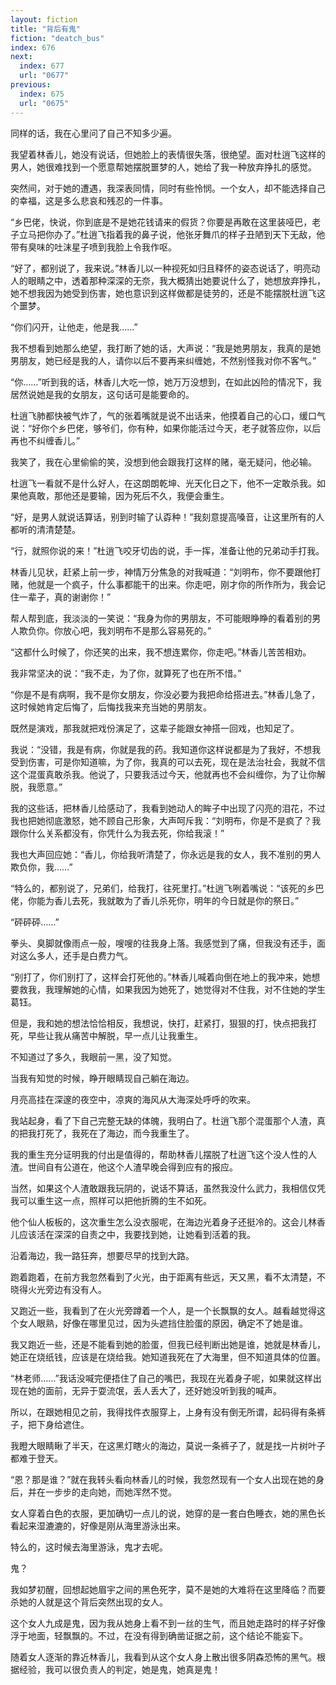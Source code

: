 ```yaml
---
layout: fiction
title: "背后有鬼"
fiction: "deatch_bus"
index: 676
next:
  index: 677
  url: "0677"
previous:
  index: 675
  url: "0675"
---
```

同样的话，我在心里问了自己不知多少遍。

我望着林香儿，她没有说话，但她脸上的表情很失落，很绝望。面对杜逍飞这样的男人，她很难找到一个愿意帮她摆脱噩梦的人，她给了我一种放弃挣扎的感觉。

突然间，对于她的遭遇，我深表同情，同时有些怜悯。一个女人，却不能选择自己的幸福，这是多么悲哀和残忍的一件事。

“乡巴佬，快说，你到底是不是她花钱请来的假货？你要是再敢在这里装哑巴，老子立马把你办了。”杜逍飞指着我的鼻子说，他张牙舞爪的样子丑陋到天下无敌，他带有臭味的吐沫星子喷到我脸上令我作呕。

“好了，都别说了，我来说。”林香儿以一种视死如归且释怀的姿态说话了，明亮动人的眼睛之中，透着那种深深的无奈，我大概猜出她要说什么了，她想放弃挣扎，她不想我因为她受到伤害，她也意识到这样做都是徒劳的，还是不能摆脱杜逍飞这个噩梦。

“你们闪开，让他走，他是我……”

我不想看到她那么绝望，我打断了她的话，大声说：“我是她男朋友，我真的是她男朋友，她已经是我的人，请你以后不要再来纠缠她，不然别怪我对你不客气。”

“你……”听到我的话，林香儿大吃一惊，她万万没想到，在如此凶险的情况下，我居然说她是我的女朋友，这句话可是能要命的。

杜逍飞肺都快被气炸了，气的张着嘴就是说不出话来，他摸着自己的心口，缓口气说：“好你个乡巴佬，够爷们，你有种，如果你能活过今天，老子就答应你，以后再也不纠缠香儿。”

我笑了，我在心里偷偷的笑，没想到他会跟我打这样的赌，毫无疑问，他必输。

杜逍飞一看就不是什么好人，在这朗朗乾坤、光天化日之下，他不一定敢杀我。如果他真敢，那他还是要输，因为死后不久，我便会重生。

“好，是男人就说话算话，别到时输了认孬种！”我刻意提高嗓音，让这里所有的人都听的清清楚楚。

“行，就照你说的来！”杜逍飞咬牙切齿的说，手一挥，准备让他的兄弟动手打我。

林香儿见状，赶紧上前一步，神情万分焦急的对我喊道：“刘明布，你不要跟他打赌，他就是一个疯子，什么事都能干的出来。你走吧，刚才你的所作所为，我会记住一辈子，真的谢谢你！”

帮人帮到底，我淡淡的一笑说：“我身为你的男朋友，不可能眼睁睁的看着别的男人欺负你。你放心吧，我刘明布不是那么容易死的。”

“这都什么时候了，你还笑的出来，我不想连累你，你走吧。”林香儿苦苦相劝。

我非常坚决的说：“我不走，为了你，就算死了也在所不惜。”

“你是不是有病啊，我不是你女朋友，你没必要为我把命给搭进去。”林香儿急了，这时候她肯定后悔了，后悔找我来充当她的男朋友。

既然是演戏，那我就把戏份演足了，这辈子能跟女神搭一回戏，也知足了。

我说：“没错，我是有病，你就是我的药。我知道你这样说都是为了我好，不想我受到伤害，可是你知道嘛，为了你，我真的可以去死，现在是法治社会，我就不信这个混蛋真敢杀我。他说了，只要我活过今天，他就再也不会纠缠你，为了让你解脱，我愿意。”

我的这些话，把林香儿给感动了，我看到她动人的眸子中出现了闪亮的泪花，不过我也把她彻底激怒，她不顾自己形象，大声呵斥我：“刘明布，你是不是疯了？我跟你什么关系都没有，你凭什么为我去死，你给我滚！”

我也大声回应她：“香儿，你给我听清楚了，你永远是我的女人，我不准别的男人欺负你，我……”

“特么的，都别说了，兄弟们，给我打，往死里打。”杜逍飞咧着嘴说：“该死的乡巴佬，你能为香儿去死，我就敢为了香儿杀死你，明年的今日就是你的祭日。”

“砰砰砰……”

拳头、臭脚就像雨点一般，嗖嗖的往我身上落。我感觉到了痛，但我没有还手，面对这么多人，还手是白费力气。

“别打了，你们别打了，这样会打死他的。”林香儿喊着向倒在地上的我冲来，她想要救我，我理解她的心情，如果我因为她死了，她觉得对不住我，对不住她的学生葛钰。

但是，我和她的想法恰恰相反，我想说，快打，赶紧打，狠狠的打，快点把我打死，早些让我从痛苦中解脱，早一点儿让我重生。

不知道过了多久，我眼前一黑，没了知觉。

当我有知觉的时候，睁开眼睛现自己躺在海边。

月亮高挂在深邃的夜空中，凉爽的海风从大海深处呼呼的吹来。

我站起身，看了下自己完整无缺的体魄，我明白了。杜逍飞那个混蛋那个人渣，真的把我打死了，我死在了海边，而今我重生了。

我的重生充分证明我的付出是值得的，帮助林香儿摆脱了杜逍飞这个没人性的人渣。世间自有公道在，他这个人渣早晚会得到应有的报应。

当然，如果这个人渣敢跟我玩阴的，说话不算话，虽然我没什么武力，我相信仅凭我可以重生这一点，照样可以把他折腾的生不如死。

他个仙人板板的，这次重生怎么没衣服呢，在海边光着身子还挺冷的。这会儿林香儿应该活在深深的自责之中，我要找到她，让她看到活着的我。

沿着海边，我一路狂奔，想要尽早的找到大路。

跑着跑着，在前方我忽然看到了火光，由于距离有些远，天又黑，看不太清楚，不晓得火光旁边有没有人。

又跑近一些，我看到了在火光旁蹲着一个人，是一个长飘飘的女人。越看越觉得这个女人眼熟，好像在哪里见过，因为头遮挡住脸蛋的原因，确定不了她是谁。

我又跑近一些，还是不能看到她的脸蛋，但我已经判断出她是谁，她就是林香儿，她正在烧纸钱，应该是在烧给我。她知道我死在了大海里，但不知道具体的位置。

“林老师……”我话没喊完便捂住了自己的嘴巴，我现在光着身子呢，如果就这样出现在她的面前，无异于耍流氓，丢人丢大了，还好她没听到我的喊声。

所以，在跟她相见之前，我得找件衣服穿上，上身有没有倒无所谓，起码得有条裤子，把下身给遮住。

我瞪大眼睛瞅了半天，在这黑灯瞎火的海边，莫说一条裤子了，就是找一片树叶子都难于登天。

“恩？那是谁？”就在我转头看向林香儿的时候，我忽然现有一个女人出现在她的身后，并在一步步的走向她，而她浑然不觉。

女人穿着白色的衣服，更加确切一点儿的说，她穿的是一套白色睡衣，她的黑色长看起来湿漉漉的，好像是刚从海里游泳出来。

特么的，这时候去海里游泳，鬼才去呢。

鬼？

我如梦初醒，回想起她眉宇之间的黑色死字，莫不是她的大难将在这里降临？而要杀她的人就是这个背后突然出现的女人。

这个女人九成是鬼，因为我从她身上看不到一丝的生气，而且她走路时的样子好像浮于地面，轻飘飘的。不过，在没有得到确凿证据之前，这个结论不能妄下。

随着女人逐渐的靠近林香儿，我看到从这个女人身上散出很多阴森恐怖的黑气。根据经验，我可以很负责人的判定，她是鬼，她真是鬼！